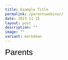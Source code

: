 ```yaml
---
title: Example Title
permalink: /parentswebinar/
date: 2023-11-15
layout: post
description: ""
image: ""
variant: markdown
---
```

<span style="font-size:20.0pt;font-family:Arial;color:black">Parents </span>